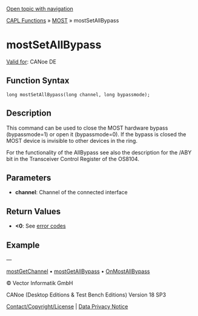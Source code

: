[Open topic with navigation](../../../../../CANoeDEFamily.htm#Topics/CAPLFunctions/MOST/Functions/CAPLfunctionMOSTSetAllBypass.md)

[CAPL Functions](../../CAPLfunctions.md) » [MOST](../CAPLfunctionsMOSTOverview.md) » mostSetAllBypass

# mostSetAllBypass

[Valid for](../../../Shared/FeatureAvailability.md): CANoe DE

## Function Syntax

```plaintext
long mostSetAllBypass(long channel, long bypassmode);
```

## Description

This command can be used to close the MOST hardware bypass (bypassmode=1) or open it (bypassmode=0). If the bypass is closed the MOST device is invisible to other devices in the ring.

For the functionality of the AllBypass see also the description for the /ABY bit in the Transceiver Control Register of the OS8104.

## Parameters

- **channel**: Channel of the connected interface

## Return Values

- **<0**: See [error codes](../CAPLfunctionsMOSTErrorCodes.md)

## Example

—

[mostGetChannel](CAPLfunctionMOSTGetChannel.md) • [mostGetAllBypass](CAPLfunctionMOSTGetAllBypass.md) • [OnMostAllBypass](../EventProcedures/CAPLfunctionOnMOSTAllBypass.md)

© Vector Informatik GmbH

CANoe (Desktop Editions & Test Bench Editions) Version 18 SP3

[Contact/Copyright/License](../../../Shared/ContactCopyrightLicense.md) | [Data Privacy Notice](https://www.vector.com/int/en/company/get-info/privacy-policy/)